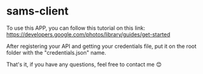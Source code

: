 # sams-client

To use this APP, you can follow this tutorial on this link: https://developers.google.com/photos/library/guides/get-started

After registering your API and getting your credentials file, put it on the root folder with the "credentials.json" name.

That's it, if you have any questions, feel free to contact me 😊
